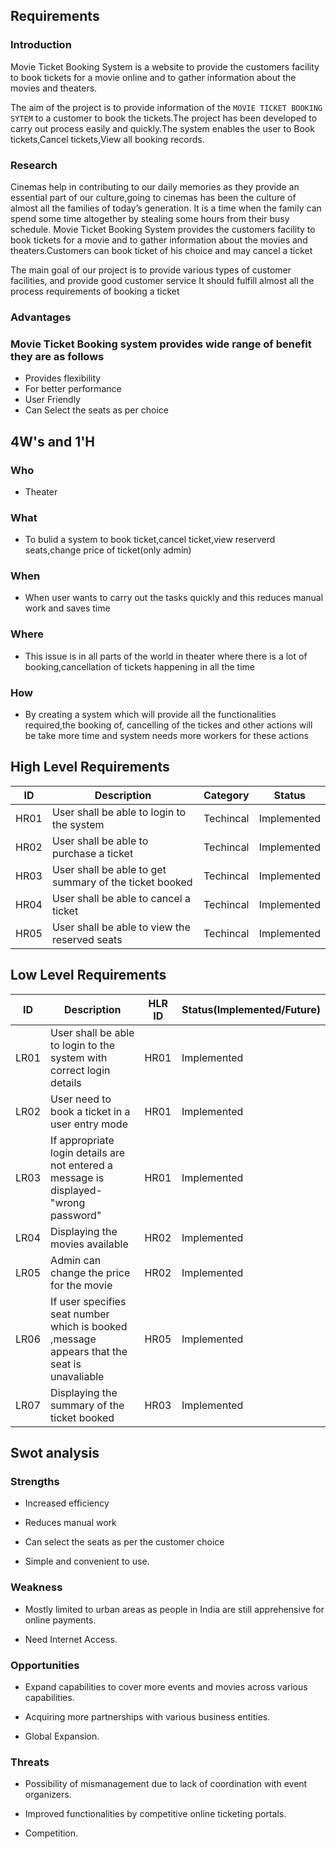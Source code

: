 
## Requirements
### Introduction
Movie Ticket Booking System is a website to provide the customers facility to book tickets for a movie online and to gather information about the movies and theaters.

The aim of the project is to provide information of the ``` MOVIE TICKET BOOKING SYTEM ``` to a customer to book the tickets.The project has been developed to carry out process easily and quickly.The system enables the user to Book tickets,Cancel tickets,View all booking records.
### Research
Cinemas help in contributing to our daily memories as they provide an essential part of our culture,going to cinemas has been the culture of almost all the families of today’s generation. It is a time when the family can spend some time altogether by stealing some hours from their busy schedule. Movie Ticket Booking System provides the customers facility to book tickets for a movie and to gather information about the movies and theaters.Customers can book ticket of his choice and may cancel a ticket

The main goal of our project is to provide various types of customer facilities, and provide good  customer service It should fulfill almost all the process requirements of booking a ticket
### Advantages
### Movie Ticket Booking system provides wide range of benefit they are as follows
- Provides flexibility
- For better performance
- User Friendly
- Can Select the seats as per choice
## 4W's and 1'H
### Who
- Theater
### What
- To bulid a system to book ticket,cancel ticket,view reserverd seats,change price of ticket(only admin)
### When
- When user wants to carry out the tasks quickly and this reduces manual work and saves time
### Where
- This issue is in all parts of the world in theater where there is a lot of booking,cancellation of tickets happening in all the time
### How
- By creating a system which will provide all the functionalities required,the booking of, cancelling of the tickes and other actions will be take more time and system needs more workers for these actions
## High Level Requirements
|ID|Description|Category|Status|
|--|-----------|--------|------|
|HR01|User shall be able to login to the system|Techincal|Implemented|
|HR02|User shall be able to purchase a ticket|Techincal|Implemented|
|HR03|User shall be able to get summary of the ticket booked|Techincal|Implemented|
|HR04|User shall be able to cancel a ticket|Techincal|Implemented|
|HR05|User shall be able to view the reserved seats|Techincal|Implemented|

## Low Level Requirements
|ID|Description|HLR ID|Status(Implemented/Future)|
|--|-----------|--------|------|
|LR01|User shall be able to login to the system with correct login details|HR01|Implemented|
|LR02|User need to book a ticket in a user entry mode|HR01|Implemented|
|LR03|If appropriate login details are not entered a message is displayed-"wrong password"|HR01|Implemented|
|LR04|Displaying the movies available|HR02|Implemented|
|LR05|Admin can change the price for the movie|HR02|Implemented|
|LR06|If user specifies seat number which is booked ,message appears that the seat is unavaliable|HR05|Implemented|
|LR07|Displaying the summary of the ticket booked|HR03|Implemented|


## Swot analysis

### Strengths

- Increased efficiency

- Reduces manual work

- Can select the seats as per the customer choice

- Simple and convenient to use.

### Weakness

- Mostly limited to urban areas as people in India are still apprehensive for online payments.


- Need Internet Access.

### Opportunities

- Expand capabilities to cover more events and movies across various capabilities.

- Acquiring more partnerships with various business entities.

- Global Expansion.

### Threats

- Possibility of mismanagement due to lack of coordination with event organizers.

- Improved functionalities by  competitive online ticketing portals.

- Competition.

